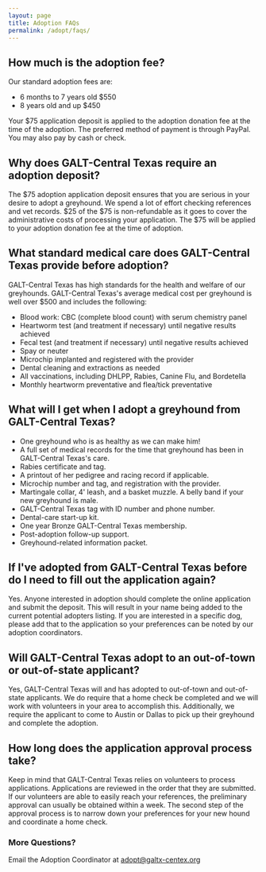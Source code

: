```yaml
---
layout: page
title: Adoption FAQs
permalink: /adopt/faqs/
---
```


## How much is the adoption fee?
Our standard adoption fees are:

* 6 months to 7 years old $550
* 8 years old and up $450

Your $75 application deposit is applied to
the adoption donation fee at the time of the adoption. The preferred method of
payment is through PayPal.  You may also pay by cash or check.

## Why does GALT-Central Texas require an adoption deposit?
The $75 adoption application deposit ensures that you are serious in your
desire to adopt a greyhound. We spend a lot of effort checking references and
vet records. $25 of the $75 is non-refundable as it goes to cover the
administrative costs of processing your application. The $75 will be applied to
your adoption donation fee at the time of adoption.

## What standard medical care does GALT-Central Texas provide before adoption?
GALT-Central Texas has high standards for the health and welfare of our
greyhounds. GALT-Central Texas's average medical cost per greyhound is well
over $500 and includes the following: 

* Blood work: CBC (complete blood count) with serum chemistry panel
* Heartworm test (and treatment if necessary) until negative results achieved
* Fecal test (and treatment if necessary) until negative results achieved
* Spay or neuter
* Microchip implanted and registered with the provider
* Dental cleaning and extractions as needed
* All vaccinations, including DHLPP, Rabies, Canine Flu, and Bordetella
* Monthly heartworm preventative and flea/tick preventative

## What will I get when I adopt a greyhound from GALT-Central Texas?
* One greyhound who is as healthy as we can make him!
* A full set of medical records for the time that greyhound has been in GALT-Central Texas's care.
* Rabies certificate and tag.
* A printout of her pedigree and racing record if applicable.
* Microchip number and tag, and registration with the provider.
* Martingale collar, 4' leash, and a basket muzzle. A belly band if your new greyhound is male.
* GALT-Central Texas tag with ID number and phone number.
* Dental-care start-up kit.
* One year Bronze GALT-Central Texas membership.
* Post-adoption follow-up support.
* Greyhound-related information packet.

## If I've adopted from GALT-Central Texas before do I need to fill out the application again?
Yes. Anyone interested in adoption should complete the online application and
submit the deposit. This will result in your name being added to the current
potential adopters listing. If you are interested in a specific dog, please add
that to the application so your preferences can be noted by our adoption
coordinators.

## Will GALT-Central Texas adopt to an out-of-town or out-of-state applicant?
Yes, GALT-Central Texas will and has adopted to out-of-town and out-of-state
applicants. We do require that a home check be completed and we will work with
volunteers in your area to accomplish this. Additionally, we require the
applicant to come to Austin or Dallas to pick up their greyhound and complete
the adoption.

## How long does the application approval process take?
Keep in mind that GALT-Central Texas relies on volunteers to process
applications. Applications are reviewed in the order that they are submitted.
If our volunteers are able to easily reach your references, the preliminary
approval can usually be obtained within a week. The second step of the approval
process is to narrow down your preferences for your new hound and coordinate a
home check.

### More Questions?

Email the Adoption Coordinator at [adopt@galtx-centex.org](mailto:adopt@galtx-centex.org)
